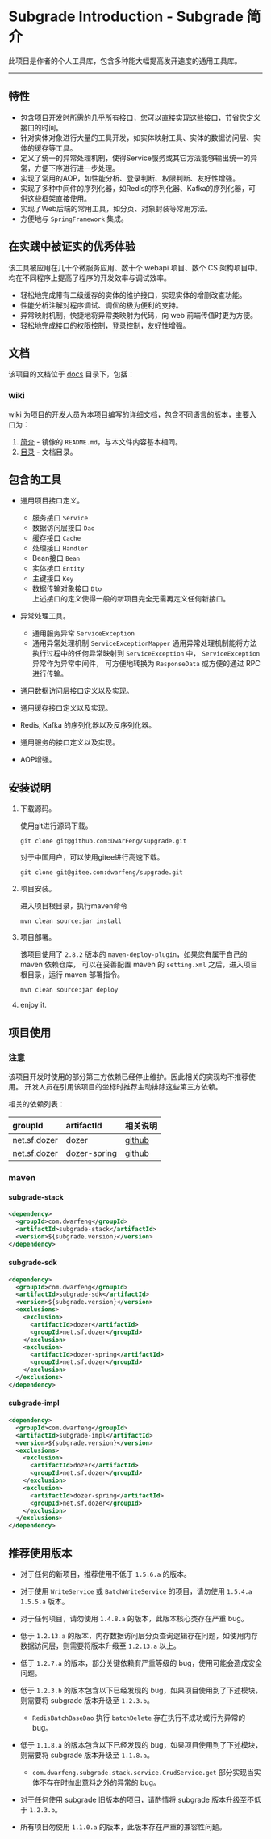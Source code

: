 # Subgrade Introduction - Subgrade 简介

此项目是作者的个人工具库，包含多种能大幅提高发开速度的通用工具库。

---

## 特性

- 包含项目开发时所需的几乎所有接口，您可以直接实现这些接口，节省您定义接口的时间。
- 针对实体对象进行大量的工具开发，如实体映射工具、实体的数据访问层、实体的缓存等工具。
- 定义了统一的异常处理机制，使得Service服务或其它方法能够输出统一的异常，方便下序进行进一步处理。
- 实现了常用的AOP，如性能分析、登录判断、权限判断、友好性增强。
- 实现了多种中间件的序列化器，如Redis的序列化器、Kafka的序列化器，可供这些框架直接使用。
- 实现了Web后端的常用工具，如分页、对象封装等常用方法。
- 方便地与 `SpringFramework` 集成。

## 在实践中被证实的优秀体验

该工具被应用在几十个微服务应用、数十个 webapi 项目、数个 CS 架构项目中。均在不同程序上提高了程序的开发效率与调试效率。

- 轻松地完成带有二级缓存的实体的维护接口，实现实体的增删改查功能。
- 性能分析注解对程序调试、调优的极为便利的支持。
- 异常映射机制，快捷地将异常类映射为代码，向 web 前端传值时更为方便。
- 轻松地完成接口的权限控制，登录控制，友好性增强。

## 文档

该项目的文档位于 [docs](../../../docs) 目录下，包括：

### wiki

wiki 为项目的开发人员为本项目编写的详细文档，包含不同语言的版本，主要入口为：

1. [简介](./Introduction.md) - 镜像的 `README.md`，与本文件内容基本相同。
2. [目录](./Contents.md) - 文档目录。

## 包含的工具

- 通用项目接口定义。
   - 服务接口 `Service`
   - 数据访问层接口 `Dao`
   - 缓存接口 `Cache`
   - 处理接口 `Handler`
   - Bean接口 `Bean`
   - 实体接口 `Entity`
   - 主键接口 `Key`
   - 数据传输对象接口 `Dto`  
     上述接口的定义使得一般的新项目完全无需再定义任何新接口。

- 异常处理工具。
   - 通用服务异常 `ServiceException`
   - 通用异常处理机制 `ServiceExceptionMapper`
     通用异常处理机制能将方法执行过程中的任何异常映射到 `ServiceException` 中， `ServiceException` 异常作为异常中间件，
     可方便地转换为 `ResponseData` 或方便的通过 RPC 进行传输。

- 通用数据访问层接口定义以及实现。
- 通用缓存接口定义以及实现。
- Redis, Kafka 的序列化器以及反序列化器。
- 通用服务的接口定义以及实现。
- AOP增强。

## 安装说明

1. 下载源码。
   
   使用git进行源码下载。
   
   ```
   git clone git@github.com:DwArFeng/supgrade.git
   ```
   
   对于中国用户，可以使用gitee进行高速下载。
   
   ```
   git clone git@gitee.com:dwarfeng/supgrade.git
   ```

2. 项目安装。
   
   进入项目根目录，执行maven命令
   ```
   mvn clean source:jar install
   ```

3. 项目部署。
   
   该项目使用了 `2.8.2` 版本的 `maven-deploy-plugin`，如果您有属于自己的 maven 依赖仓库，
   可以在妥善配置 maven 的 `setting.xml` 之后，进入项目根目录，运行 maven 部署指令。
   ```
   mvn clean source:jar deploy
   ```

4. enjoy it.

## 项目使用

### 注意

该项目开发时使用的部分第三方依赖已经停止维护。因此相关的实现均不推荐使用。
开发人员在引用该项目的坐标时推荐主动排除这些第三方依赖。

相关的依赖列表：

| groupId      | artifactId   | 相关说明                                           |
|:-------------|:-------------|:-----------------------------------------------|
| net.sf.dozer | dozer        | [github](https://github.com/DozerMapper/dozer) |
| net.sf.dozer | dozer-spring | [github](https://github.com/DozerMapper/dozer) |

### maven

#### subgrade-stack

```xml
<dependency>
  <groupId>com.dwarfeng</groupId>
  <artifactId>subgrade-stack</artifactId>
  <version>${subgrade.version}</version>
</dependency>
```

#### subgrade-sdk

```xml
<dependency>
  <groupId>com.dwarfeng</groupId>
  <artifactId>subgrade-sdk</artifactId>
  <version>${subgrade.version}</version>
  <exclusions>
    <exclusion>
      <artifactId>dozer</artifactId>
      <groupId>net.sf.dozer</groupId>
    </exclusion>
    <exclusion>
      <artifactId>dozer-spring</artifactId>
      <groupId>net.sf.dozer</groupId>
    </exclusion>
  </exclusions>
</dependency>
```

#### subgrade-impl

```xml
<dependency>
  <groupId>com.dwarfeng</groupId>
  <artifactId>subgrade-impl</artifactId>
  <version>${subgrade.version}</version>
  <exclusions>
    <exclusion>
      <artifactId>dozer</artifactId>
      <groupId>net.sf.dozer</groupId>
    </exclusion>
    <exclusion>
      <artifactId>dozer-spring</artifactId>
      <groupId>net.sf.dozer</groupId>
    </exclusion>
  </exclusions>
</dependency>
```

## 推荐使用版本

- 对于任何的新项目，推荐使用不低于 `1.5.6.a` 的版本。

- 对于使用 `WriteService` 或 `BatchWriteService` 的项目，请勿使用 `1.5.4.a` `1.5.5.a` 版本。

- 对于任何项目，请勿使用 `1.4.8.a` 的版本，此版本核心类存在严重 bug。

- 低于 `1.2.13.a` 的版本，内存数据访问层分页查询逻辑存在问题，如使用内存数据访问层，则需要将版本升级至 `1.2.13.a` 以上。

- 低于 `1.2.7.a` 的版本，部分关键依赖有严重等级的 bug，使用可能会造成安全问题。

- 低于 `1.2.3.b` 的版本包含以下已经发现的 bug，如果项目使用到了下述模块，则需要将 subgrade 版本升级至 `1.2.3.b`。
   - `RedisBatchBaseDao` 执行 `batchDelete` 存在执行不成功或行为异常的 bug。

- 低于 `1.1.8.a` 的版本包含以下已经发现的 bug，如果项目使用到了下述模块，则需要将 subgrade 版本升级至 `1.1.8.a`。
   - `com.dwarfeng.subgrade.stack.service.CrudService.get` 部分实现当实体不存在时抛出意料之外的异常的 bug。

- 对于任何使用 subgrade 旧版本的项目，请酌情将 subgrade 版本升级至不低于 `1.2.3.b`。

- 所有项目勿使用 `1.1.0.a` 的版本，此版本存在严重的兼容性问题。

